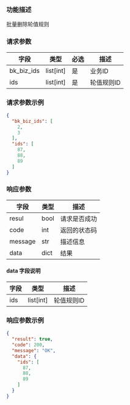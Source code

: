 ### 功能描述

批量删除轮值规则


### 请求参数

| 字段         | 类型        | 必选 | 描述     |
|------------|-----------|----|--------|
| bk_biz_ids | list[int] | 是  | 业务ID   |
| ids        | list[int] | 是  | 轮值规则ID |

### 请求参数示例

```json
{
  "bk_biz_ids": [
    2,
    3
  ],
  "ids": [
    87,
    88,
    89
  ]
}
```

### 响应参数

| 字段      | 类型   | 描述     |
|---------|------|--------|
| resul   | bool | 请求是否成功 |
| code    | int  | 返回的状态码 |
| message | str  | 描述信息   |
| data    | dict | 结果     |

#### data 字段说明

| 字段  | 类型        | 描述     |
|-----|-----------|--------|
| ids | list[int] | 轮值规则ID |

### 响应参数示例

```json
{
  "result": true,
  "code": 200,
  "message": "OK",
  "data": {
    "ids": [
      87,
      88,
      89
    ]
  }
}
```
